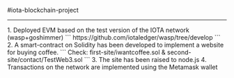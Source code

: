 #iota-blockchain-project
<hr>
1. Deployed EVM based on the test version of the IOTA network (wasp+goshimmer)
```
https://github.com/iotaledger/wasp/tree/develop
```
2. A smart-contract on Solidity has been developed to implement a website for buying coffee.
```
Check: first-site/iwantcoffee.sol & second-site/contact/TestWeb3.sol
```
3. The site has been raised to node.js
4. Transactions on the network are implemented using the Metamask wallet

